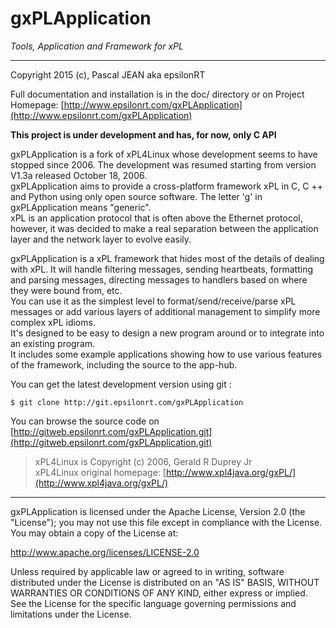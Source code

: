 # gxPLApplication  
*Tools, Application and Framework for xPL*

---
Copyright 2015 (c), Pascal JEAN aka epsilonRT  

Full documentation and installation is in the doc/ directory or on 
Project Homepage: [http://www.epsilonrt.com/gxPLApplication](http://www.epsilonrt.com/gxPLApplication)

**This project is under development and has, for now, only C API**

gxPLApplication is a fork of xPL4Linux whose development seems to have stopped 
since 2006. The development was resumed starting from version V1.3a 
released October 18, 2006.  
gxPLApplication aims to provide a cross-platform framework xPL in C, C ++ and 
Python using only open source software. The letter 'g' in gxPLApplication means 
"generic".  
xPL is an application protocol that is often above the Ethernet 
protocol, however, it was decided to make a real separation between 
the application layer and the network layer to evolve easily.  
 
gxPLApplication is a xPL framework that hides most of the details of 
dealing with xPL.  It will handle filtering messages, sending 
heartbeats, formatting and parsing messages, directing messages to 
handlers based on where they were bound from, etc.  
You can use it as the simplest level to format/send/receive/parse xPL 
messages or add various layers of additional management to simplify more 
complex xPL idioms.  
It's designed to be easy to design a new program around or to 
integrate into an existing program.  
It includes some example applications showing how to use various 
features of the framework, including the source to the app-hub.

You can get the latest development version using git :

    $ git clone http://git.epsilonrt.com/gxPLApplication

You can browse the source code on 
[http://gitweb.epsilonrt.com/gxPLApplication.git](http://gitweb.epsilonrt.com/gxPLApplication.git)

> xPL4Linux is Copyright (c) 2006, Gerald R Duprey Jr  
> xPL4Linux original homepage: [http://www.xpl4java.org/gxPL/](http://www.xpl4java.org/gxPL/)

---
gxPLApplication is licensed under the Apache License, Version 2.0 (the "License"); 
you may not use this file except in compliance with the License.  
You may obtain a copy of the License at:

http://www.apache.org/licenses/LICENSE-2.0 

Unless required by applicable law or agreed to in writing, software distributed
under the License is distributed on an "AS IS" BASIS, WITHOUT WARRANTIES OR
CONDITIONS OF ANY KIND, either express or implied. See the License for the
specific language governing permissions and limitations under the License.

